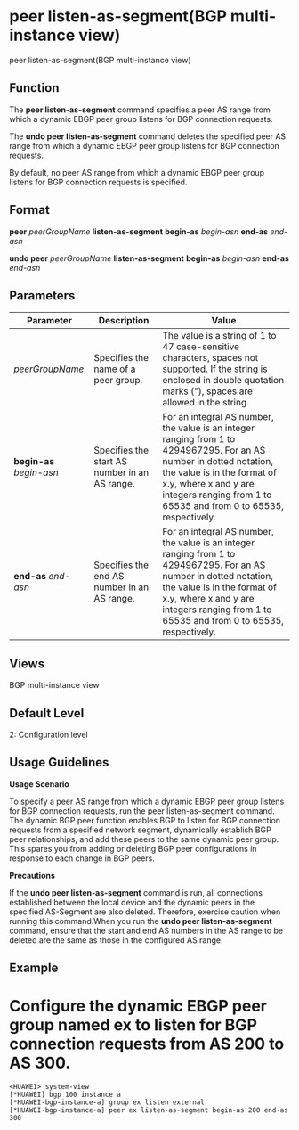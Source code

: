 peer listen-as-segment(BGP multi-instance view)
===============================================

peer listen-as-segment(BGP multi-instance view)

Function
--------



The **peer listen-as-segment** command specifies a peer AS range from which a dynamic EBGP peer group listens for BGP connection requests.

The **undo peer listen-as-segment** command deletes the specified peer AS range from which a dynamic EBGP peer group listens for BGP connection requests.



By default, no peer AS range from which a dynamic EBGP peer group listens for BGP connection requests is specified.


Format
------

**peer** *peerGroupName* **listen-as-segment** **begin-as** *begin-asn* **end-as** *end-asn*

**undo peer** *peerGroupName* **listen-as-segment** **begin-as** *begin-asn* **end-as** *end-asn*


Parameters
----------

| Parameter | Description | Value |
| --- | --- | --- |
| *peerGroupName* | Specifies the name of a peer group. | The value is a string of 1 to 47 case-sensitive characters, spaces not supported. If the string is enclosed in double quotation marks ("), spaces are allowed in the string. |
| **begin-as** *begin-asn* | Specifies the start AS number in an AS range. | For an integral AS number, the value is an integer ranging from 1 to 4294967295.  For an AS number in dotted notation, the value is in the format of x.y, where x and y are integers ranging from 1 to 65535 and from 0 to 65535, respectively. |
| **end-as** *end-asn* | Specifies the end AS number in an AS range. | For an integral AS number, the value is an integer ranging from 1 to 4294967295.  For an AS number in dotted notation, the value is in the format of x.y, where x and y are integers ranging from 1 to 65535 and from 0 to 65535, respectively. |



Views
-----

BGP multi-instance view


Default Level
-------------

2: Configuration level


Usage Guidelines
----------------

**Usage Scenario**



To specify a peer AS range from which a dynamic EBGP peer group listens for BGP connection requests, run the peer listen-as-segment command. The dynamic BGP peer function enables BGP to listen for BGP connection requests from a specified network segment, dynamically establish BGP peer relationships, and add these peers to the same dynamic peer group. This spares you from adding or deleting BGP peer configurations in response to each change in BGP peers.



**Precautions**



If the **undo peer listen-as-segment** command is run, all connections established between the local device and the dynamic peers in the specified AS-Segment are also deleted. Therefore, exercise caution when running this command.When you run the **undo peer listen-as-segment** command, ensure that the start and end AS numbers in the AS range to be deleted are the same as those in the configured AS range.




Example
-------

# Configure the dynamic EBGP peer group named ex to listen for BGP connection requests from AS 200 to AS 300.
```
<HUAWEI> system-view
[*HUAWEI] bgp 100 instance a
[*HUAWEI-bgp-instance-a] group ex listen external
[*HUAWEI-bgp-instance-a] peer ex listen-as-segment begin-as 200 end-as 300

```